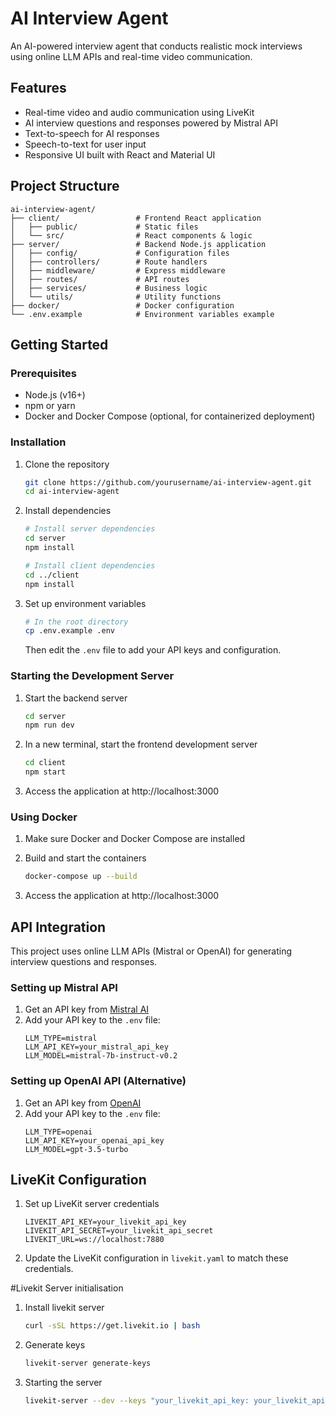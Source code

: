 # AI Interview Agent

An AI-powered interview agent that conducts realistic mock interviews using online LLM APIs and real-time video communication.

## Features

- Real-time video and audio communication using LiveKit
- AI interview questions and responses powered by Mistral API
- Text-to-speech for AI responses
- Speech-to-text for user input
- Responsive UI built with React and Material UI

## Project Structure

```
ai-interview-agent/
├── client/                 # Frontend React application
│   ├── public/             # Static files
│   └── src/                # React components & logic
├── server/                 # Backend Node.js application
│   ├── config/             # Configuration files
│   ├── controllers/        # Route handlers
│   ├── middleware/         # Express middleware
│   ├── routes/             # API routes
│   ├── services/           # Business logic
│   └── utils/              # Utility functions
├── docker/                 # Docker configuration
└── .env.example            # Environment variables example
```

## Getting Started

### Prerequisites

- Node.js (v16+)
- npm or yarn
- Docker and Docker Compose (optional, for containerized deployment)

### Installation

1. Clone the repository
   ```bash
   git clone https://github.com/yourusername/ai-interview-agent.git
   cd ai-interview-agent
   ```

2. Install dependencies

   ```bash
   # Install server dependencies
   cd server
   npm install
   
   # Install client dependencies
   cd ../client
   npm install
   ```

3. Set up environment variables
   
   ```bash
   # In the root directory
   cp .env.example .env
   ```
   
   Then edit the `.env` file to add your API keys and configuration.

### Starting the Development Server

1. Start the backend server
   
   ```bash
   cd server
   npm run dev
   ```

2. In a new terminal, start the frontend development server
   
   ```bash
   cd client
   npm start
   ```

3. Access the application at http://localhost:3000

### Using Docker

1. Make sure Docker and Docker Compose are installed

2. Build and start the containers
   
   ```bash
   docker-compose up --build
   ```

3. Access the application at http://localhost:3000

## API Integration

This project uses online LLM APIs (Mistral or OpenAI) for generating interview questions and responses.

### Setting up Mistral API

1. Get an API key from [Mistral AI](https://mistral.ai/api/)
2. Add your API key to the `.env` file:
   ```
   LLM_TYPE=mistral
   LLM_API_KEY=your_mistral_api_key
   LLM_MODEL=mistral-7b-instruct-v0.2
   ```

### Setting up OpenAI API (Alternative)

1. Get an API key from [OpenAI](https://openai.com/api/)
2. Add your API key to the `.env` file:
   ```
   LLM_TYPE=openai
   LLM_API_KEY=your_openai_api_key
   LLM_MODEL=gpt-3.5-turbo
   ```

## LiveKit Configuration

1. Set up LiveKit server credentials
   ```
   LIVEKIT_API_KEY=your_livekit_api_key
   LIVEKIT_API_SECRET=your_livekit_api_secret
   LIVEKIT_URL=ws://localhost:7880
   ```

2. Update the LiveKit configuration in `livekit.yaml` to match these credentials.

#Livekit Server initialisation
1. Install livekit server
    ```bash
    curl -sSL https://get.livekit.io | bash
    ```
2. Generate keys
    ```bash
    livekit-server generate-keys
    ```
3. Starting the server
    ```bash
    livekit-server --dev --keys "your_livekit_api_key: your_livekit_api_secret"
    ```
